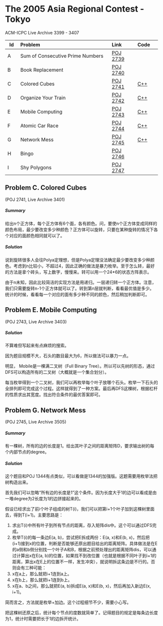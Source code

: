# The 2005 Asia Regional Contest - Tokyo

ACM-ICPC Live Archive 3399 - 3407

<table>
<thead>
<th width='40px' align='center'>Id</th>
<th width='500px' align='left'>Problem</th>
<th width='100px' align='left'>Link</th>
<th width='80px' align='left'>Code</th>
</thead>
<tbody>
<tr><td>A</td>   <td>Sum of Consecutive Prime Numbers</td>   <td><a href='http://poj.org/problem?id=2739'>POJ 2739</a></td>   <td></td>   </tr>
<tr><td>B</td>   <td>Book Replacement</td>   <td><a href='http://poj.org/problem?id=2740'>POJ 2740</a></td>   <td></td>   </tr>
<tr><td>C</td>   <td>Colored Cubes</td>   <td><a href='http://poj.org/problem?id=2741'>POJ 2741</a></td>   <td><a href='3401.cpp'>C++</a></td>   </tr>
<tr><td>D</td>   <td>Organize Your Train</td>   <td><a href='http://poj.org/problem?id=2742'>POJ 2742</a></td>   <td><a href='3402.cpp'>C++</a></td>   </tr>
<tr><td>E</td>   <td>Mobile Computing</td>   <td><a href='http://poj.org/problem?id=2743'>POJ 2743</a></td>   <td><a href='3403.cpp'>C++</a></td>   </tr>
<tr><td>F</td>   <td>Atomic Car Race</td>   <td><a href='http://poj.org/problem?id=2744'>POJ 2744</a></td>   <td><a href='3404.cpp'>C++</a></td>   </tr>
<tr><td>G</td>   <td>Network Mess</td>   <td><a href='http://poj.org/problem?id=2745'>POJ 2745</a></td>   <td><a href='3405.cpp'>C++</a></td>   </tr>
<tr><td>H</td>   <td>Bingo</td>   <td><a href='http://poj.org/problem?id=2746'>POJ 2746</a></td>   <td></td>   </tr>
<tr><td>I</td>   <td>Shy Polygons</td>   <td><a href='http://poj.org/problem?id=2747'>POJ 2747</a></td>   <td></td>   </tr>
</tbody>
</table>



## Problem C. Colored Cubes
(POJ 2741, Live Archive 3401)
##### Summary

给出n个正方体，每个正方体有6个面，各有颜色。问，要使n个正方体变成同样的颜色布局，最少要改变多少种颜色？正方体可以旋转，只要在某种旋转的情况下各个对应的面颜色相同就可以了。
##### Solution

说到旋转很多人会往Polya定理想，但是Polya定理没法确定最少要改变多少种颜色。考虑到n比较小，不超过4，因此正确的做法是暴力枚举。至于怎么转，最好的方法是拿个砖头，写上数字，慢慢来。转可以用一个24*6的状态方阵表示。

由于n未知，因此比较简洁的实现方法是用递归。一层递归转一个正方体。注意，我们只需要旋转n-1个正方体就可以了。转到第n层就判断，看看最优值是多少。统计的时候，看看每一个对应的面有多少种不同的颜色，然后稍加判断即可。

## Problem E. Mobile Computing
(POJ 2743, Live Archive 3403)
##### Solution
不算难但写起来有点麻烦的搜索。

因为题目规模不大，石头的数目最大为6，所以做法可以暴力一点。

明显， Mobile是一棵满二叉树（Full Binary Tree）。所以可以先树的形态，通过DFS可以构造所有的二叉树（大概就是一个集合划分）。

每当枚举得到一个二叉树，我们可以再枚举每个叶子放哪个石头。枚举一下石头的全排列即可完成这个过程。这样就得到了一种方案。最后再DFS这棵树，根据杠杆的性质求出其宽度。找出符合条件的最优答案即可。


## Problem G. Network Mess
(POJ 2745, Live Archive 3505)
##### Summary
有一棵树，所有的边的长度是1。给出其叶子之间的距离矩阵D，要求输出树的每个内部节点的degree。

##### Solution
这个题目和POJ 1344有点类似，可以看做是1344的加强版。这题需要用枚举法把树构造出来。

首先我们可以忽略“所有边的长度是1”这个条件。因为长度大于1的边可以看成是由一堆degree为2长度为1的边拼接起来的。

假设已经求出了前i个叶子组成的树T(i)，我们可以把第i+1个叶子加到这棵树里面去，得到T(i+1)。主要思路是：

1. 求出T(i)中所有叶子到所有节点的距离，存入矩阵dis中。这个可以通过DFS完成。
2. 枚举T(i)的每一条边E(a, b)，尝试把E拆成两份：E(a, x)和E(b, x)，然后把(i+1)接到x的位置，判断是否能够还原出题目给出的距离矩阵。具体做法是在E的a侧和b侧分别找一个叶子A和B，根据之前预处理出的距离矩阵dis，可以通过计算出x在E(a, b)的位置，如果找不到改位置（也就是根据不同叶子到i+1的距离，算出x在E上的位置不一样，发生冲突），就说明拆这条边是不行的。否则会有三种可能：
  1. x在a上，那么就把i+1连到a上。
  2. x在b上，那么就把i+1连到b上。
  3. x在a、b之间，那么就把E(a, b)拆成E(a, x)和E(b, x)，然后再加入新边E(x, i+1)。

简而言之，方法就是枚举+加边。这个过程细节不少，需要小心写。

把这棵树还原之后，统计每个节点的度数就简单了。记得题目的规定是每条边长度为1，统计时需要把长于1的边拆开统计。
